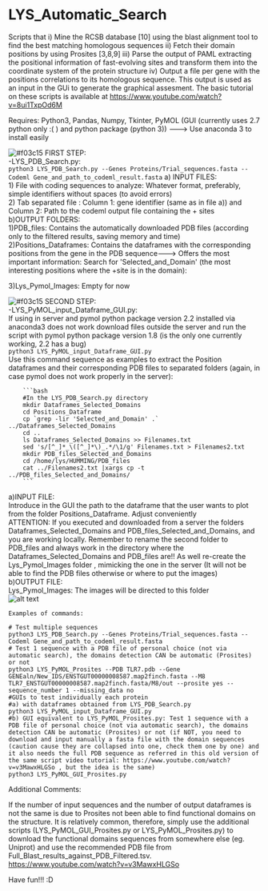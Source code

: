 # LYS_Automatic_Search














Scripts that i) Mine the RCSB database [10] using the blast alignment tool to find the best matching homologous sequences ii) Fetch their domain positions by using Prosites [3,8,9] iii) Parse the output of PAML extracting the positional information of fast-evolving sites and transform them into the coordinate system of the protein structure iv) Output a file per gene with the positions correlations to its homologous sequence. This output is used as an input in the GUi to generate the graphical assesment. The basic tutorial on these scripts is available at https://www.youtube.com/watch?v=8ui1TxpOd6M<br/>

Requires: Python3, Pandas, Numpy, Tkinter, PyMOL (GUI (currently uses 2.7 python only :( ) and python package (python 3)) ---> Use anaconda 3 to install easily


![#f03c15](https://placehold.it/15/f03c15/000000?text=+) FIRST STEP:<br/>
-LYS_PDB_Search.py:<br/>
    ```python3 LYS_PDB_Search.py --Genes Proteins/Trial_sequences.fasta --Codeml Gene_and_path_to_codeml_result.fasta```
    a) INPUT FILES:<br/>
        1) File with coding sequences to analyze: Whatever format, preferably, simple identifiers without spaces (to avoid errors) <br/> 
        2) Tab separated file : Column 1: gene identifier (same as in file a)) and Column 2: Path to the codeml output file containing the + sites <br/>
    b)OUTPUT FOLDERS:<br/>
        1)PDB_files: Contains the automatically downloaded PDB files (according only to the filtered results, saving memory and time)<br/>
        2)Positions_Dataframes: Contains the dataframes with the corresponding positions from the gene in the PDB sequence---> Offers the most important information: Search for 'Selected_and_Domain' (the most interesting positions where the +site is in the domain): <br/> 
        
3)Lys_Pymol_Images: Empty for now <br/>

![#f03c15](https://placehold.it/15/f03c15/000000?text=+) SECOND STEP:<br/>
-LYS_PyMOL_input_Dataframe_GUI.py: <br/> If using in server and pymol python package version 2.2 installed via anaconda3 does not work download files outside the server and run the script with pymol python package version 1.8 (is the only one currently working, 2.2 has a bug) <br/>
```python3 LYS_PyMOL_input_Dataframe_GUI.py```  <br/>
Use this command sequence as examples to extract the Position dataframes and their corresponding PDB files to separated folders (again, in case pymol does not work properly in the server):<br/>
        
        ```bash
        #In the LYS_PDB_Search.py directory
        mkdir Dataframes_Selected_Domains
        cd Positions_Dataframe
        cp `grep -lir 'Selected_and_Domain' .` ../Dataframes_Selected_Domains
        cd ..
        ls Dataframes_Selected_Domains >> Filenames.txt
        sed 's/[^_]*_\([^_]*\)_.*/\1/g' Filenames.txt > Filenames2.txt
        mkdir PDB_files_Selected_and_Domains
        cd /home/lys/HUMMING/PDB_files
        cat ../Filenames2.txt |xargs cp -t ../PDB_files_Selected_and_Domains/
        ```
  a)INPUT FILE:<br/>
        Introduce in the GUI the path to the dataframe that the user wants to plot from the folder Positions_Dataframe. Adjust conveniently <br/>
        ATTENTION: If you executed and downloaded from a server the folders Dataframes_Selected_Domains and PDB_files_Selected_and_Domains, and you are working locally. Remember to rename the second folder to PDB_files and always work in the directory where the Dataframes_Selected_Domains and PDB_files are!! As well re-create the Lys_Pymol_Images folder , mimicking the one in the server (It will not be able to find the PDB files otherwise or where to put the images) <br/>
  b)OUTPUT FILE: <br/>
        Lys_Pymol_Images: The images will be directed to this folder<br/>
![alt text](https://github.com/artistworking/LYS_Automatic_Search/blob/master/MKKS_2.png)
        
    Examples of commands:

    # Test multiple sequences
    python3 LYS_PDB_Search.py --Genes Proteins/Trial_sequences.fasta --Codeml Gene_and_path_to_codeml_result.fasta
    # Test 1 sequence with a PDB file of personal choice (not via automatic search), the domains detection CAN be automatic (Prosites) or not
    python3 LYS_PyMOL_Prosites --PDB TLR7.pdb --Gene GENEaln/New_IDS/ENSTGUT00000008587.map2finch.fasta --M8 TLR7_ENSTGUT00000008587.map2finch.fasta/M8/out --prosite yes --sequence_number 1 --missing_data no
    #GUIs to test individually each protein
    #a) with dataframes obtained from LYS_PDB_Search.py
    python3 LYS_PyMOL_input_Dataframe_GUI.py
    #b) GUI equivalent to LYS_PyMOL_Prosites.py: Test 1 sequence with a PDB file of personal choice (not via automatic search), the domains detection CAN be automatic (Prosites) or not (if NOT, you need to download and input manually a fasta file with the domain sequences (caution cause they are collapsed into one, check them one by one) and it also needs the full PDB sequence as referred in this old version of the same script video tutorial: https://www.youtube.com/watch?v=v3MawxHLGSo , but the idea is the same)
    python3 LYS_PyMOL_GUI_Prosites.py
    
Additional Comments: <br/>

If the number of input sequences and the number of output dataframes is not the same is due to Prosites not been able to find functional domains on the structure. It is relatively common, therefore, simply use the additional scripts (LYS_PyMOL_GUI_Prosites.py or LYS_PyMOL_Prosites.py) to download the functional domains sequences from somewhere else (eg. Uniprot) and use the recommended PDB file from Full_Blast_results_against_PDB_Filtered.tsv. https://www.youtube.com/watch?v=v3MawxHLGSo
        
        
 Have fun!!! :D
